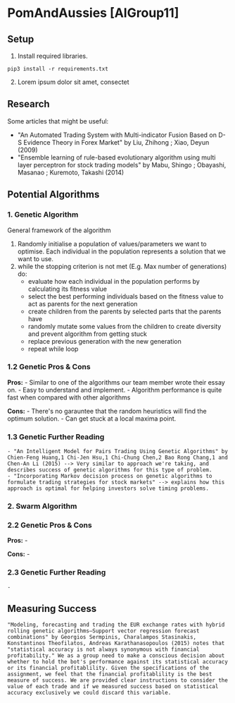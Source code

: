 # PomAndAussies [AIGroup11]



## Setup
1.  Install required libraries.
```
pip3 install -r requirements.txt
```
2.  Lorem ipsum dolor sit amet, consectet

## Research
Some articles that might be useful:
- "An Automated Trading System with Multi-indicator Fusion Based on D-S Evidence Theory in Forex Market" by Liu, Zhihong ; Xiao, Deyun (2009)
- "Ensemble learning of rule-based evolutionary algorithm using multi layer perceptron for stock trading models" by Mabu, Shingo ; Obayashi, Masanao ; Kuremoto, Takashi (2014)

## Potential Algorithms

### 1. Genetic Algorithm

General framework of the algorithm
1. Randomly initialise a population of values/parameters we want to optimise. Each individual in the population represents a solution that we want to use.
2. while the stopping criterion is not met (E.g. Max number of generations) do:
    - evaluate how each individual in the population performs by calculating its fitness value
    - select the best performing individuals based on the fitness value to act as parents for the next generation
    - create children from the parents by selected parts that the parents have
    - randomly mutate some values from the children to create diversity and prevent algorithm from getting stuck
    - replace previous generation with the new generation
    - repeat while loop

### 1.2 Genetic Pros & Cons
**Pros:**
    - Similar to one of the algorithms our team member wrote their essay on.
    - Easy to understand and implement.
    - Algorithm performance is quite fast when compared with other algorithms

**Cons:**
    - There's no garauntee that the random heuristics will find the optimum solution.
    - Can get stuck at a local maxima point.

### 1.3 Genetic Further Reading
    - "An Intelligent Model for Pairs Trading Using Genetic Algorithms" by Chien-Feng Huang,1 Chi-Jen Hsu,1 Chi-Chung Chen,2 Bao Rong Chang,1 and Chen-An Li (2015) --> Very similar to approach we're taking, and describes success of genetic algorithms for this type of problem.
    - "Incorporating Markov decision process on genetic algorithms to formulate trading strategies for stock markets" --> explains how this approach is optimal for helping investors solve timing problems.

### 2. Swarm Algorithm


### 2.2 Genetic Pros & Cons
**Pros:**
    - 

**Cons:**
    - 

### 2.3 Genetic Further Reading
    - 

## Measuring Success
    "Modeling, forecasting and trading the EUR exchange rates with hybrid rolling genetic algorithms—Support vector regression forecast combinations" by Georgios Sermpinis, Charalampos Stasinakis, Konstantinos Theofilatos, Andreas Karathanasopoulos (2015) notes that  "statistical accuracy is not always synonymous with financial profitability." We as a group need to make a conscious decision about whether to hold the bot's performance against its statistical accuracy or its financial profitablility. Given the specifications of the assignment, we feel that the financial profitablility is the best measure of success. We are provided clear instructions to consider the value of each trade and if we measured success based on statistical accuracy exclusively we could discard this variable. 